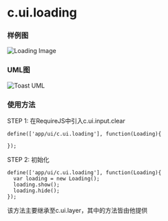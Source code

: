 # c.ui.loading

### 样例图

![Loading Image](../../../raw/H5V2.2S6/doc/img/example.loading.png)

### UML图

![Toast UML](http://git.dev.sh.ctripcorp.com/shbzhang/ctrip-h5-front-library-refactory/raw/47d45dfc5a8565bfa35fd5026f9659c4c9c24eb7/doc/img/c.ui.loading.png)

### 使用方法

STEP 1: 在RequireJS中引入c.ui.input.clear

    define(['app/ui/c.ui.loading'], function(Loading){

    });

STEP 2: 初始化

    define(['app/ui/c.ui.loading'], function(Loading){
      var loading = new Loading();
      loading.show();
      loading.hide();
    });

该方法主要继承至c.ui.layer，其中的方法皆由他提供